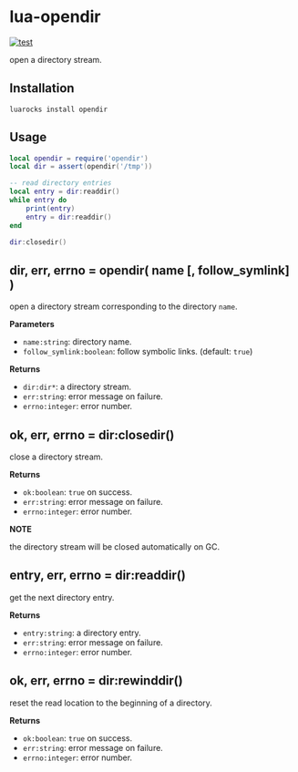 # lua-opendir

[![test](https://github.com/mah0x211/lua-opendir/actions/workflows/test.yml/badge.svg)](https://github.com/mah0x211/lua-opendir/actions/workflows/test.yml)

open a directory stream.

## Installation

```
luarocks install opendir
```

## Usage

```lua
local opendir = require('opendir')
local dir = assert(opendir('/tmp'))

-- read directory entries
local entry = dir:readdir()
while entry do
    print(entry)
    entry = dir:readdir()
end

dir:closedir()
```


## dir, err, errno = opendir( name [, follow_symlink] )

open a directory stream corresponding to the directory `name`.

**Parameters**

- `name:string`: directory name.
- `follow_symlink:boolean`: follow symbolic links. (default: `true`)

**Returns**

- `dir:dir*`: a directory stream.
- `err:string`: error message on failure.
- `errno:integer`: error number.


## ok, err, errno = dir:closedir()

close a directory stream.

**Returns**

- `ok:boolean`: `true` on success.
- `err:string`: error message on failure.
- `errno:integer`: error number.


**NOTE** 

the directory stream will be closed automatically on GC.


## entry, err, errno = dir:readdir()

get the next directory entry.

**Returns**

- `entry:string`: a directory entry.
- `err:string`: error message on failure.
- `errno:integer`: error number.


## ok, err, errno = dir:rewinddir()

reset the read location to the beginning of a directory.

**Returns**

- `ok:boolean`: `true` on success.
- `err:string`: error message on failure.
- `errno:integer`: error number.


